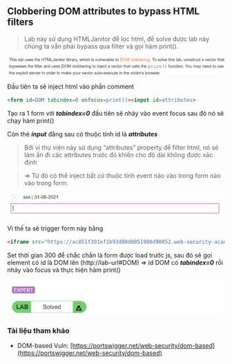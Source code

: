 ## Clobbering DOM attributes to bypass HTML filters

> Lab này sử dụng HTMLJanitor để lọc html, để solve được lab này chúng ta vẫn phải bypass qua filter và gọi hàm print().

![](/imgs/DOM-BASED-VULNERABILITIES/19.png?raw=true)

Đầu tiên ta sẽ inject html vào phần comment

```html
<form id=DOM tabindex=0 onfocus=print()><input id=attributes>
```

Tạo ra 1 form với ***tabindex=0*** đầu tiên sẽ nhảy vào event focus sau đó nó sẽ chạy hàm print()

Còn thẻ ***input*** đằng sau có thuộc tính id là ***attributes*** 

> Bởi vì thư viện này sử dụng “attributes” property để filter html, nó sẽ làm ẩn đi các attributes trước đó khiến cho độ dài không được xác định 

> => Từ đó có thể inject bất cứ thuộc tính event nào vào trong form nào vào trong form.

![](/imgs/DOM-BASED-VULNERABILITIES/20.png?raw=true)

Vì thế ta sẽ trigger form này bằng

```html
<iframe src="https://ac851f391ef1b93d80d8051900d90052.web-security-academy.net/post?postId=3" onload="setTimeout(()=>this.src=this.src+'#DOM',300)">
```

Set thời gian 300 để chắc chắn là form được load trước js, sau đó sẽ gọi element có id là DOM lên (http://lab-url#DOM) => id DOM có ***tabindex=0*** rồi nhảy vào focus và thực hiện hàm print()

![](/imgs/DOM-BASED-VULNERABILITIES/21.png?raw=true)

### Tài liệu tham khảo
- DOM-based Vuln: [https://portswigger.net/web-security/dom-based](https://portswigger.net/web-security/dom-based)
